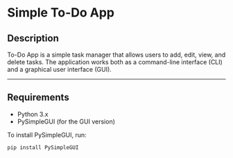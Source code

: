 # Simple To-Do App

## Description
To-Do App is a simple task manager that allows users to add, edit, view, and delete tasks. The application works both as a command-line interface (CLI) and a graphical user interface (GUI).

---

## Requirements
- Python 3.x
- PySimpleGUI (for the GUI version)

To install PySimpleGUI, run:
```sh
pip install PySimpleGUI
